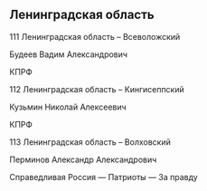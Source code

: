 ## Ленинградская область
   
   111 Ленинградская область – Всеволожский
   
   Будеев Вадим Александрович
   
   КПРФ
   
   112 Ленинградская область – Кингисеппский
   
   Кузьмин Николай Алексеевич
   
   КПРФ
   
   113 Ленинградская область – Волховский
   
   Перминов Александр Александрович
   
   Справедливая Россия — Патриоты — За правду
   
